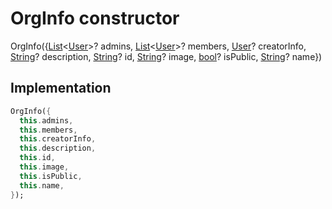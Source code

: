 


# OrgInfo constructor







OrgInfo({[List](https://api.flutter.dev/flutter/dart-core/List-class.html)&lt;[User](../../models_user_user_info/User-class.md)>? admins, [List](https://api.flutter.dev/flutter/dart-core/List-class.html)&lt;[User](../../models_user_user_info/User-class.md)>? members, [User](../../models_user_user_info/User-class.md)? creatorInfo, [String](https://api.flutter.dev/flutter/dart-core/String-class.html)? description, [String](https://api.flutter.dev/flutter/dart-core/String-class.html)? id, [String](https://api.flutter.dev/flutter/dart-core/String-class.html)? image, [bool](https://api.flutter.dev/flutter/dart-core/bool-class.html)? isPublic, [String](https://api.flutter.dev/flutter/dart-core/String-class.html)? name})





## Implementation

```dart
OrgInfo({
  this.admins,
  this.members,
  this.creatorInfo,
  this.description,
  this.id,
  this.image,
  this.isPublic,
  this.name,
});
```







